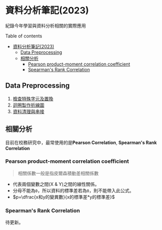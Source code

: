 # 資料分析筆記(2023)

紀錄今年學習與資料分析相關的實際應用

Table of contents

- [資料分析筆記(2023)](#資料分析筆記2023)
  - [Data Preprocessing](#data-preprocessing)
  - [相關分析](#相關分析)
    - [Pearson product-moment correlation coefficient](#pearson-product-moment-correlation-coefficient)
    - [Spearman's Rank Correlation](#spearmans-rank-correlation)

## Data Preprocessing

1. [檢查特殊字元及置換](./src/special_char.py)
2. [迴圈製作折線圖](./test/data_visualization_line_chart.py)
3. [資料清理與串接]("./test/data_cleasing_01.py)

## 相關分析

目前在校務研究中，最常使用的是**Pearson Correlation**, **Spearman's Rank Correlation**

### Pearson product-moment correlation coefficient

> 相關係數一般是指皮爾森積動差相關係數

- 代表兩個變數之間(X & Y)之間的線性關係。
- 分母不能為`0`，所以資料的標準差若為`0`，則不能帶入此公式。
- $p=\dfrac{x和y的變異數}{x的標準差*y的標準差}$

### Spearman's Rank Correlation

待更新。
